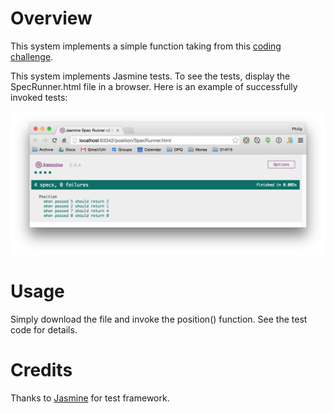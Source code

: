 # Overview

This system implements a simple function taking from this [coding challenge](https://blog.svpino.com/2015/05/24/programming-challenge-the-position-of-the-element).

This system implements Jasmine tests. To see the tests, display the SpecRunner.html file in a browser. Here is an example of successfully invoked tests:

![screenshot](https://raw.githubusercontent.com/philipmjohnson/position/master/doc/position-test-screen.png)

# Usage

Simply download the file and invoke the position() function. See the test code for details.

# Credits

Thanks to [Jasmine](http://jasmine.github.io/) for test framework. 


